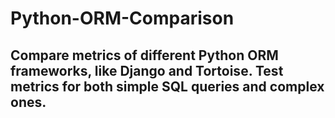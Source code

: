# Python-ORM-Comparison

## Compare metrics of different Python ORM frameworks, like Django and Tortoise. Test metrics for both simple SQL queries and complex ones.
